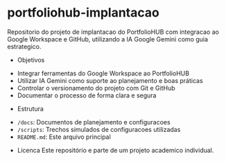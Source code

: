 # portfoliohub-implantacao
Repositorio do projeto de implantacao do PortfolioHUB com integracao ao Google Workspace e GitHub, utilizando a IA Google Gemini como guia estrategico.

* Objetivos
- Integrar ferramentas do Google Workspace ao PortfolioHUB
- Utilizar IA Gemini como suporte ao planejamento e boas práticas
- Controlar o versionamento do projeto com Git e GitHub
- Documentar o processo de forma clara e segura

* Estrutura
- `/docs`: Documentos de planejamento e configuracoes
- `/scripts`: Trechos simulados de configuracoes utilizadas
- `README.md`: Este arquivo principal

* Licenca
Este repositório e parte de um projeto academico individual.
